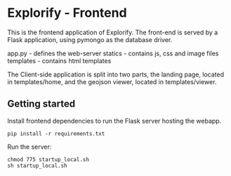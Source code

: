 # Explorify - Frontend

This is the frontend application of Explorify. The front-end is served by a Flask application, using pymongo as the database driver.

app.py - defines the web-server
statics - contains js, css and image files
templates - contains html templates

The Client-side application is split into two parts, the landing page, located in templates/home, and the geojson viewer, located in templates/viewer.

## Getting started
Install frontend dependencies to run the Flask server hosting the webapp.
```
pip install -r requirements.txt
```

Run the server:
```
chmod 775 startup_local.sh
sh startup_local.sh
```
